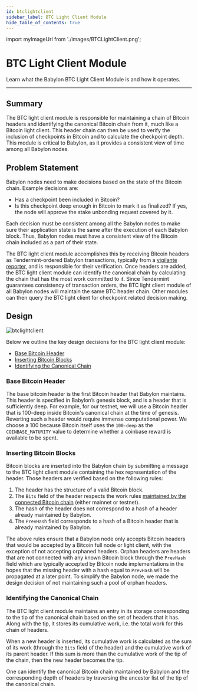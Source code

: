 ```yaml
---
id: btclightclient
sidebar_label: BTC Light Client Module
hide_table_of_contents: true
---
```


import myImageUrl from './images/BTCLightClient.png';

# BTC Light Client Module

Learn what the Babylon BTC Light Client Module is and how it operates.

---

## Summary

The BTC light client module is responsible for maintaining a chain of Bitcoin headers
and identifying the canonical Bitcoin chain from it, much like a Bitcoin light client.
This header chain can then be used to verify the
inclusion of checkpoints in Bitcoin and to calculate the checkpoint depth. This
module is critical to Babylon, as it provides a consistent view of time
among all Babylon nodes.

## Problem Statement

Babylon nodes need to make decisions based on the state of the Bitcoin chain.
Example decisions are:
- Has a checkpoint been included in Bitcoin?
- Is this checkpoint deep enough in Bitcoin to mark it as finalized? If yes,
  the node will approve the stake unbonding request covered by it.

Each decision must be consistent among all the Babylon nodes
to make sure their application state is the same after the execution of
each Babylon block.
Thus, Babylon nodes must have a consistent view of the Bitcoin chain included as a part of their state.

The BTC light client module accomplishes this by
receiving Bitcoin headers as Tendermint-ordered Babylon transactions,
typically from a [vigilante reporter](./reporter),
and is responsible for their verification.
Once headers are added, the BTC light client module can identify the canonical chain
by calculating the chain that has the most work committed to it.
Since Tendermint guarantees consistency of
transaction orders, the BTC light client module of all Babylon nodes will
maintain the same BTC header chain.
Other modules can then query the BTC light client for checkpoint related
decision making.

## Design

<div style={{justifyContent: 'center', display: 'flex', marginBottom: '50px'}}>
    <img style={{width: "1000px"}} src={myImageUrl} alt="btclightclient" />
</div>

Below we outline the key design decisions for the BTC light client module:
- [Base Bitcoin Header](#base-bitcoin-header)
- [Inserting Bitcoin Blocks](#inserting-bitcoin-blocks)
- [Identifying the Canonical Chain](#identifying-the-canonical-chain)

### Base Bitcoin Header

The base bitcoin header is the first Bitcoin header that Babylon maintains.
This header is specified in Babylon’s genesis block, and
is a header that is sufficiently deep.
For example, for our testnet, we will use a Bitcoin header that is 100-deep inside
Bitcoin's canonical chain at the time of genesis.
Reverting such a header would require immense computational power.
We choose a 100 because Bitcoin itself uses the `100-deep` as the `COINBASE_MATURITY` value
to determine whether a coinbase reward is available to be spent.

### Inserting Bitcoin Blocks

Bitcoin blocks are inserted into the Babylon chain by submitting
a message to the BTC light client module containing the hex representation of the header.
Those headers are verified based on the following rules:
1. The header has the structure of a valid Bitcoin block.
2. The `Bits` field of the header respects the work rules [maintained by the connected Bitcoin chain](https://github.com/bitcoin/bitcoin/blob/a688ff9046a9df58a373086445ab5796cccf9dd3/src/validation.cpp#L3468) (either mainnet or testnet).
3. The hash of the header does not correspond to a hash of a header already maintained by Babylon.
4. The `PrevHash` field corresponds to a hash of a Bitcoin header that is already maintained by Babylon.

The above rules ensure that a Babylon node only accepts Bitcoin headers that would be accepted
by a Bitcoin full node or light client, with the exception of not accepting orphaned headers.
Orphan headers are headers that are not connected with any known Bitcoin block through the `PrevHash` field
which are typically accepted by Bitcoin node implementations in the hopes that the missing header with a hash
equal to `PrevHash` will be propagated at a later point.
To simplify the Babylon node, we made the design decision of not maintaining such a pool of orphan headers.

### Identifying the Canonical Chain

The BTC light client module maintains an entry in its storage corresponding to the tip
of the canonical chain based on the set of headers that it has. Along with the tip,
it stores its cumulative work, i.e. the total work for this chain of headers.

When a new header is inserted, its cumulative work is calculated as the sum of
its work (through the `Bits` field of the header) and the cumulative work of its parent header.
If this sum is more than the cumulative work of the tip of the chain,
then the new header becomes the tip.

One can identify the canonical Bitcoin chain maintained by Babylon and the corresponding depth of headers
by traversing the ancestor list of the tip of the canonical chain.
